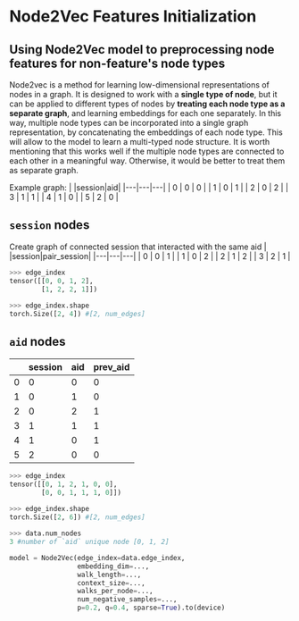 # Node2Vec Features Initialization 
## Using Node2Vec model to preprocessing node features for non-feature's node types
Node2vec is a method for learning low-dimensional representations of nodes in a graph.
It is designed to work with a **single type of node**, but it can be applied to different types of nodes by **treating each node type as a separate graph**, and learning embeddings for each one separately. In this way, multiple node types can be incorporated into a single graph representation, by concatenating the embeddings of each node type.
This will allow to the model to learn a multi-typed node structure.
It is worth mentioning that this works well if the multiple node types are connected to each other in a meaningful way. Otherwise, it would be better to treat them as separate graph.

Example graph:
|   |session|aid|
|---|---|---|
| 0 | 0 | 0 |
| 1 | 0 | 1 |
| 2 | 0 | 2 |
| 3 | 1 | 1 |
| 4 | 1 | 0 |
| 5 | 2 | 0 |

## `session` nodes
Create graph of connected session that interacted with the same aid
|   |session|pair_session|
|---|---|---|
| 0 | 0 | 1 |
| 1 | 0 | 2 |
| 2 | 1 | 2 |
| 3 | 2 | 1 |

```python
>>> edge_index
tensor([[0, 0, 1, 2],
        [1, 2, 2, 1]])
        
>>> edge_index.shape
torch.Size([2, 4]) #[2, num_edges]
```

## `aid` nodes
|   |session|aid|prev_aid|
|---|---|---|---|
| 0 | 0 | 0 | 0 |
| 1 | 0 | 1 | 0 |
| 2 | 0 | 2 | 1 |
| 3 | 1 | 1 | 1 |
| 4 | 1 | 0 | 1 |
| 5 | 2 | 0 | 0 |

```python
>>> edge_index
tensor([[0, 1, 2, 1, 0, 0],
        [0, 0, 1, 1, 1, 0]])
        
>>> edge_index.shape
torch.Size([2, 6]) #[2, num_edges]
```

```python
>>> data.num_nodes
3 #number of `aid` unique node [0, 1, 2]
```
```python
model = Node2Vec(edge_index=data.edge_index,
                 embedding_dim=..., 
                 walk_length=...,
                 context_size=...,
                 walks_per_node=...,
                 num_negative_samples=..., 
                 p=0.2, q=0.4, sparse=True).to(device)
```
